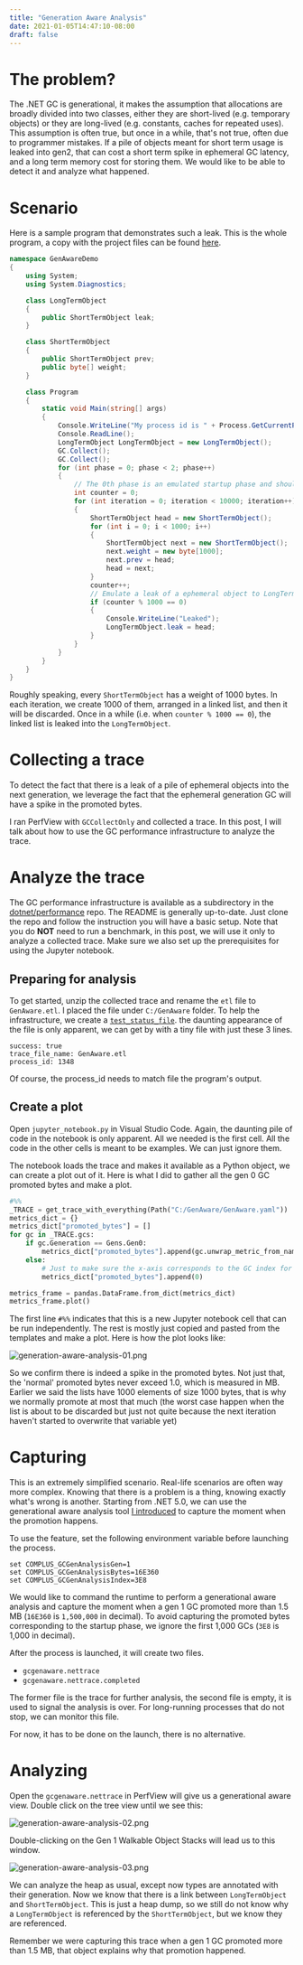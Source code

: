 ```yaml
---
title: "Generation Aware Analysis"
date: 2021-01-05T14:47:10-08:00
draft: false
---
```


# The problem?
The .NET GC is generational, it makes the assumption that allocations are broadly divided into two classes, either they are short-lived (e.g. temporary objects) or they are long-lived (e.g. constants, caches for repeated uses). This assumption is often true, but once in a while, that's not true, often due to programmer mistakes. If a pile of objects meant for short term usage is leaked into gen2, that can cost a short term spike in ephemeral GC latency, and a long term memory cost for storing them. We would like to be able to detect it and analyze what happened.

# Scenario
Here is a sample program that demonstrates such a leak. This is the whole program, a copy with the project files can be found [here](https://github.com/cshung/blog-samples/blob/master/GenAwareDemo).

```c#
namespace GenAwareDemo
{
    using System;
    using System.Diagnostics;

    class LongTermObject
    {
        public ShortTermObject leak;
    }

    class ShortTermObject
    {
        public ShortTermObject prev;
        public byte[] weight;
    }

    class Program
    {
        static void Main(string[] args)
        {
            Console.WriteLine("My process id is " + Process.GetCurrentProcess().Id);
            Console.ReadLine();
            LongTermObject LongTermObject = new LongTermObject();
            GC.Collect();
            GC.Collect();
            for (int phase = 0; phase < 2; phase++)
            {
                // The 0th phase is an emulated startup phase and should be ignored.
                int counter = 0;
                for (int iteration = 0; iteration < 10000; iteration++)
                {
                    ShortTermObject head = new ShortTermObject();
                    for (int i = 0; i < 1000; i++)
                    {
                        ShortTermObject next = new ShortTermObject();
                        next.weight = new byte[1000];
                        next.prev = head;
                        head = next;
                    }
                    counter++;
                    // Emulate a leak of a ephemeral object to LongTermObject.
                    if (counter % 1000 == 0)
                    {
                        Console.WriteLine("Leaked");
                        LongTermObject.leak = head;
                    }
                }
            }
        }
    }
}
```

Roughly speaking, every `ShortTermObject` has a weight of 1000 bytes. In each iteration, we create 1000 of them, arranged in a linked list, and then it will be discarded. Once in a while (i.e. when `counter % 1000 == 0`), the linked list is leaked into the `LongTermObject`.

# Collecting a trace
To detect the fact that there is a leak of a pile of ephemeral objects into the next generation, we leverage the fact that the ephemeral generation GC will have a spike in the promoted bytes.

I ran PerfView with `GCCollectOnly` and collected a trace. In this post, I will talk about how to use the GC performance infrastructure to analyze the trace.

# Analyze the trace
The GC performance infrastructure is available as a subdirectory in the [dotnet/performance](https://github.com/dotnet/performance/tree/master/src/benchmarks/gc) repo. The README is generally up-to-date. Just clone the repo and follow the instruction you will have a basic setup. Note that you do **NOT** need to run a benchmark, in this post, we will use it only to analyze a collected trace. Make sure we also set up the prerequisites for using the Jupyter notebook.

## Preparing for analysis
To get started, unzip the collected trace and rename the `etl` file to `GenAware.etl`. I placed the file under `C:/GenAware` folder. To help the infrastructure, we create a [`test_status_file`](https://github.com/dotnet/performance/blob/master/src/benchmarks/gc/docs/test_status_files.md). the daunting appearance of the file is only apparent, we can get by with a tiny file with just these 3 lines.

```
success: true
trace_file_name: GenAware.etl
process_id: 1348
```

Of course, the process_id needs to match file the program's output.

## Create a plot
Open `jupyter_notebook.py` in Visual Studio Code. Again, the daunting pile of code in the notebook is only apparent. All we needed is the first cell. All the code in the other cells is meant to be examples. We can just ignore them.

The notebook loads the trace and makes it available as a Python object, we can create a plot out of it. Here is what I did to gather all the gen 0 GC promoted bytes and make a plot.

```py
#%% 
_TRACE = get_trace_with_everything(Path("C:/GenAware/GenAware.yaml"))
metrics_dict = {}
metrics_dict["promoted_bytes"] = []
for gc in _TRACE.gcs:
    if gc.Generation == Gens.Gen0:
        metrics_dict["promoted_bytes"].append(gc.unwrap_metric_from_name("PromotedMB"))
    else:
        # Just to make sure the x-axis corresponds to the GC index for filtering.
        metrics_dict["promoted_bytes"].append(0)

metrics_frame = pandas.DataFrame.from_dict(metrics_dict)
metrics_frame.plot()
```

The first line `#%%` indicates that this is a new Jupyter notebook cell that can be run independently. The rest is mostly just copied and pasted from the templates and make a plot. Here is how the plot looks like:

![generation-aware-analysis-01.png](/generation-aware-analysis/generation-aware-analysis-01.png "generation-aware-analysis-01.png")

So we confirm there is indeed a spike in the promoted bytes. Not just that, the 'normal' promoted bytes never exceed 1.0, which is measured in MB. Earlier we said the lists have 1000 elements of size 1000 bytes, that is why we normally promote at most that much (the worst case happen when the list is about to be discarded but just not quite because the next iteration haven't started to overwrite that variable yet)

# Capturing
This is an extremely simplified scenario. Real-life scenarios are often way more complex. Knowing that there is a problem is a thing, knowing exactly what's wrong is another. Starting from .NET 5.0, we can use the generational aware analysis tool [I introduced](https://github.com/dotnet/runtime/pull/40332) to capture the moment when the promotion happens.

To use the feature, set the following environment variable before launching the process.

```
set COMPLUS_GCGenAnalysisGen=1
set COMPLUS_GCGenAnalysisBytes=16E360
set COMPLUS_GCGenAnalysisIndex=3E8
```

We would like to command the runtime to perform a generational aware analysis and capture the moment when a gen 1 GC promoted more than 1.5 MB (`16E360` is `1,500,000` in decimal). To avoid capturing the promoted bytes corresponding to the startup phase, we ignore the first 1,000 GCs (`3E8` is 1,000 in decimal).

After the process is launched, it will create two files. 

- `gcgenaware.nettrace`
- `gcgenaware.nettrace.completed`

The former file is the trace for further analysis, the second file is empty, it is used to signal the analysis is over. For long-running processes that do not stop, we can monitor this file. 

For now, it has to be done on the launch, there is no alternative.

# Analyzing
Open the `gcgenaware.nettrace` in PerfView will give us a generational aware view. Double click on the tree view until we see this:

![generation-aware-analysis-02.png](/generation-aware-analysis/generation-aware-analysis-02.png "generation-aware-analysis-02.png")

Double-clicking on the Gen 1 Walkable Object Stacks will lead us to this window.

![generation-aware-analysis-03.png](/generation-aware-analysis/generation-aware-analysis-03.png "generation-aware-analysis-03.png")

We can analyze the heap as usual, except now types are annotated with their generation. Now we know that there is a link between `LongTermObject` and `ShortTermObject`. This is just a heap dump, so we still do not know why a `LongTermObject` is referenced by the `ShortTermObject`, but we know they are referenced.

Remember we were capturing this trace when a gen 1 GC promoted more than 1.5 MB, that object explains why that promotion happened.